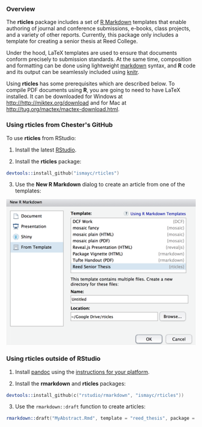 ### Overview

The **rticles** package includes a set of [R Markdown](http://rmarkdown.rstudio.com) templates that enable authoring of journal and conference submissions, e-books, class projects, and a variety of other reports.  Currently, this package only includes a template for creating a senior thesis at Reed College. 

Under the hood, LaTeX templates are used to ensure that documents conform precisely to submission standards. At the same time, composition and formatting can be done using lightweight [markdown](http://rmarkdown.rstudio.com/authoring_basics.html) syntax, and **R** code and its output can be seamlessly included using [knitr](http://yihui.name/knitr/).

Using **rticles** has some prerequisites which are described below. To compile PDF documents using **R**, you are going to need to have LaTeX installed.  It can be downloaded for Windows at <http://http://miktex.org/download> and for Mac at <http://tug.org/mactex/mactex-download.html>.

### Using rticles from Chester's GitHub

To use **rticles** from RStudio:

1) Install the latest [RStudio](http://www.rstudio.com/products/rstudio/download/).

2) Install the **rticles** package: 

```S
devtools::install_github("ismayc/rticles")
```

3) Use the **New R Markdown** dialog to create an article from one of the templates:

![New R Markdown](reed_template.png)
    
    
### Using rticles outside of RStudio

1) Install [pandoc](http://johnmacfarlane.net/pandoc/) using the [instructions for your platform](https://github.com/rstudio/rmarkdown/blob/master/PANDOC.md).

2) Install the **rmarkdown** and **rticles** packages:

```S
devtools::install_github(c("rstudio/rmarkdown", "ismayc/rticles"))
```
    
3) Use the `rmarkdown::draft` function to create articles:

```S
rmarkdown::draft("MyAbstract.Rmd", template = "reed_thesis", package = "rticles")
```

